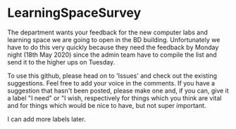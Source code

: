 # LearningSpaceSurvey

The department wants your feedback for the new computer labs and learning space we are going to open in the BD building. 
Unfortunately we have to do this very quickly because they need the feedback by Monday night (18th May 2020) since
the admin team have to compile the list and send it to the higher ups on Tuesday.

To use this github, please head on to 'Issues' and check out the existing suggestions. Feel free to add your voice in the comments.
If you have a suggestion that hasn't been posted, please make one and, if you can, give it a label "I need" or "I wish, respectively for things
which you think are vital and for things which would be nice to have, but not super important.

I can add more labels later.
